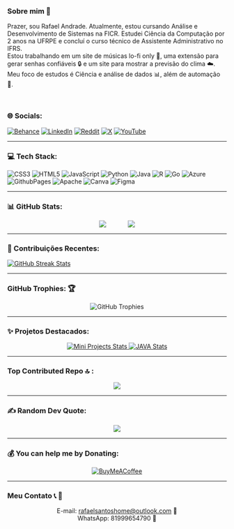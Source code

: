 

### Sobre mim 💫
Prazer, sou Rafael Andrade. Atualmente, estou cursando Análise e Desenvolvimento de Sistemas na FICR. Estudei Ciência da Computação por 2 anos na UFRPE e concluí o curso técnico de Assistente Administrativo no IFRS.<br>
Estou trabalhando em um site de músicas lo-fi only 🎵, uma extensão para gerar senhas confiáveis 🔒 e um site para mostrar a previsão do clima ☁️.<br>
Meu foco de estudos é Ciência e análise de dados 📊, além de automação 🤖.



<br>

### 🌐 Socials:
[![Behance](https://img.shields.io/badge/Behance-1769ff?logo=behance&logoColor=white)](https://behance.net/santosrafaelpro)
[![LinkedIn](https://img.shields.io/badge/LinkedIn-%230077B5.svg?logo=linkedin&logoColor=white)](https://linkedin.com/in/rafaelsantoshome)
[![Reddit](https://img.shields.io/badge/Reddit-%23FF4500.svg?logo=Reddit&logoColor=white)](https://reddit.com/user/Raeldatasci)
[![X](https://img.shields.io/badge/X-black.svg?logo=X&logoColor=white)](https://x.com/Rh4ell)
[![YouTube](https://img.shields.io/badge/YouTube-%23FF0000.svg?logo=YouTube&logoColor=white)](https://youtube.com/@@KodeversityOfficial) 

</div>

---

### 💻 Tech Stack:
<div align="">
  
  ![CSS3](https://img.shields.io/badge/css3-%231572B6.svg?style=for-the-badge&logo=css3&logoColor=white)
  ![HTML5](https://img.shields.io/badge/html5-%23E34F26.svg?style=for-the-badge&logo=html5&logoColor=white)
  ![JavaScript](https://img.shields.io/badge/javascript-%23323330.svg?style=for-the-badge&logo=javascript&logoColor=%23F7DF1E)
  ![Python](https://img.shields.io/badge/python-3670A0?style=for-the-badge&logo=python&logoColor=ffdd54)
  ![Java](https://img.shields.io/badge/java-%23ED8B00.svg?style=for-the-badge&logo=openjdk&logoColor=white)
  ![R](https://img.shields.io/badge/r-%23276DC3.svg?style=for-the-badge&logo=r&logoColor=white)
  ![Go](https://img.shields.io/badge/go-%2300ADD8.svg?style=for-the-badge&logo=go&logoColor=white)
  ![Azure](https://img.shields.io/badge/azure-%230072C6.svg?style=for-the-badge&logo=microsoftazure&logoColor=white)
  ![GithubPages](https://img.shields.io/badge/github%20pages-121013?style=for-the-badge&logo=github&logoColor=white)
  ![Apache](https://img.shields.io/badge/apache-%23D42029.svg?style=for-the-badge&logo=apache&logoColor=white)
  ![Canva](https://img.shields.io/badge/Canva-%2300C4CC.svg?style=for-the-badge&logo=Canva&logoColor=white)
  ![Figma](https://img.shields.io/badge/figma-%23F24E1E.svg?style=for-the-badge&logo=figma&logoColor=white)
</div>

---

### 📊 GitHub Stats:

<div align="left" style="display: flex; flex-wrap: wrap; justify-content: center;">
  <img src="https://github-readme-stats.vercel.app/api?username=Haell39&theme=radical&hide_border=false&include_all_commits=false&count_private=false" />
  <img src="https://github-readme-stats.vercel.app/api/top-langs/?username=Haell39&theme=radical&hide_border=false&include_all_commits=false&count_private=false&layout=compact" style="margin-left: 50px;" />
</div>


  




---

### 🌟 Contribuições Recentes:

[![GitHub Streak Stats](https://github-readme-streak-stats.herokuapp.com/?user=Haell39&theme=radical)](https://git.io/streak-stats)


---

### GitHub Trophies: 🏆

<div align="center">
  
![GitHub Trophies](https://github-profile-trophy.vercel.app/?username=Haell39&theme=radical&no-frame=false&margin-w=15)

</div>

---

### ✨ Projetos Destacados:
<div align="center">
  


<a href="https://github.com/Haell39/Python/tree/main/Mini%20projects(No%20Folder)">
  <img src="https://github-readme-stats.vercel.app/api/pin/?username=Haell39&repo=Python&theme=radical" alt="Mini Projects Stats">
</a>

<a href="https://github.com/Haell39/JAVA">
  <img src="https://github-readme-stats.vercel.app/api/pin/?username=Haell39&repo=JAVA&theme=radical" alt="JAVA Stats">
</a>



</div>

---

### Top Contributed Repo 🔝 :
<div align="center">
  
![](https://github-contributor-stats.vercel.app/api?username=Haell39&limit=5&theme=radical&combine_all_yearly_contributions=true)

</div>

---

### ✍️ Random Dev Quote:

<div align="center">

![](https://quotes-github-readme.vercel.app/api?type=horizontal&theme=dark&quote=A+computação+é+nenhuma+outra+coisa+senão+uma+matemática+disfarçada.&author=Edsger+W.+Dijkstra)

</div>



---

### 💰 You can help me by Donating:
<div align="center">
  
[![BuyMeACoffee](https://img.shields.io/badge/Buy%20Me%20a%20Coffee-ffdd00?style=for-the-badge&logo=buy-me-a-coffee&logoColor=black)](https://buymeacoffee.com/rhaell)

</div>

---

### Meu Contato 📞 📩
<div align="center">
  
E-mail: rafaelsantoshome@outlook.com 📧<br>
WhatsApp: 81999654790 📱<br>

</div>
